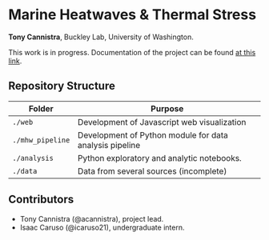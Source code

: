 # Marine Heatwaves & Thermal Stress

**Tony Cannistra**, Buckley Lab, University of Washington.


This work is in progress. Documentation of the project can be found [at this link](https://docs.google.com/document/d/1H9s28hyGHutNB8zu0ovjLUbG8HVl_1gtgFCHLV0lHQM/edit?usp=sharing).

## Repository Structure

| Folder | Purpose |
| ----   | ------ |
| `./web` | Development of Javascript web visualization |
| `./mhw_pipeline` | Development of Python module for data analysis pipeline |
| `./analysis` | Python exploratory and analytic notebooks. |
| `./data` | Data from several sources (incomplete) |

## Contributors

* Tony Cannistra (@acannistra), project lead.
* Isaac Caruso (@icaruso21), undergraduate intern.
